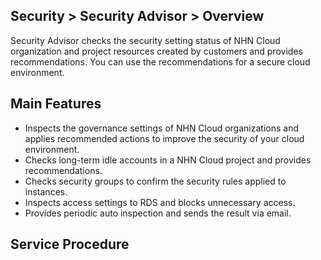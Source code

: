## Security > Security Advisor > Overview

Security Advisor checks the security setting status of NHN Cloud organization and project resources created by customers and provides recommendations. You can use the recommendations for a secure cloud environment.

## Main Features
* Inspects the governance settings of NHN Cloud organizations and applies recommended actions to improve the security of your cloud environment.
* Checks long-term idle accounts in a NHN Cloud project and provides recommendations.
* Checks security groups to confirm the security rules applied to instances.
* Inspects access settings to RDS and blocks unnecessary access.
* Provides periodic auto inspection and sends the result via email.

## Service Procedure
